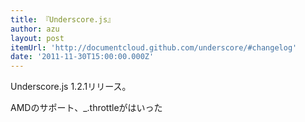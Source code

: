 ```yaml
---
title: 『Underscore.js』
author: azu
layout: post
itemUrl: 'http://documentcloud.github.com/underscore/#changelog'
date: '2011-11-30T15:00:00.000Z'
---
```

Underscore.js 1.2.1リリース。

AMDのサポート、_.throttleがはいった
